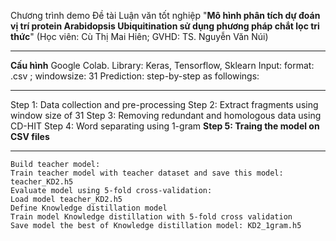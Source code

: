 Chương trình demo Đề tài Luận văn tốt nghiệp "**Mô hình phân tích dự đoán vị trí protein Arabidopsis Ubiquitination sử dụng phương pháp chắt lọc tri thức**"
(Học viên: Cù Thị Mai Hiên; GVHD: TS. Nguyễn Văn Núi)

----
**Cấu hình**
Google Colab.
  Library: Keras, Tensorflow, Sklearn
  Input: format: .csv ; windowsize: 31
Prediction: step-by-step as followings:

----
  Step 1: Data collection and pre-processing
  Step 2: Extract fragments using window size of 31
  Step 3: Removing redundant and homologous data using CD-HIT
  Step 4: Word separating using 1-gram
  **Step 5: Traing the model on CSV files**

  ----
    Build teacher model:
    Train teacher model with teacher dataset and save this model: teacher_KD2.h5
    Evaluate model using 5-fold cross-validation:
    Load model teacher_KD2.h5
    Define Knowledge distillation model
    Train model Knowledge distillation with 5-fold cross validation
    Save model the best of Knowledge distillation model: KD2_1gram.h5
